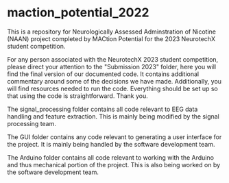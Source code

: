 # maction_potential_2022

This is a repository for Neurologically Assessed Adminstration of Nicotine (NAAN) project completed by MACtion Potential for the 2023 NeurotechX student competition. 

For any person associated with the NeurotechX 2023 student competition, please direct your attention to the "Submission 2023" folder, here you will find the final version of our documented code. It contains additional commentary around some of the decisions we have made. Additionally, you will find resources needed to run the code. Everything should be set up so that using the code is straightforward. Thank you.

The signal_processing folder contains all code relevant to EEG data handling and feature extraction. This is mainly being modified by the signal processing team.

The GUI folder contains any code relevant to generating a user interface for the project. It is mainly being handled by the software development team. 

The Arduino folder contains all code relevant to working with the Arduino and thus mechanical portion of the project. This is also being worked on by the software development team. 
